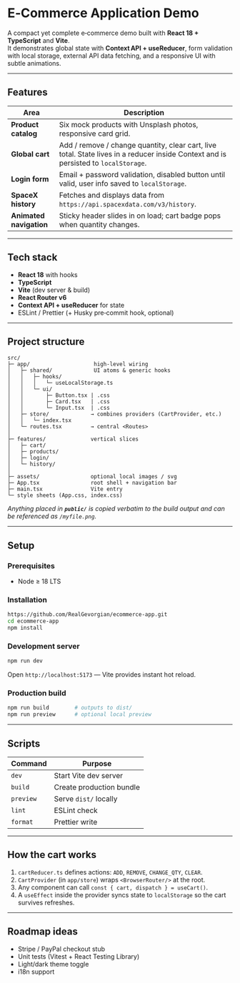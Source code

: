 # E‑Commerce Application Demo

A compact yet complete e‑commerce demo built with **React 18 + TypeScript** and **Vite**.  
It demonstrates global state with **Context API + useReducer**, form validation with local storage, external API data fetching, and a responsive UI with subtle animations.

---

## Features

| Area | Description |
|------|-------------|
| **Product catalog** | Six mock products with Unsplash photos, responsive card grid. |
| **Global cart** | Add / remove / change quantity, clear cart, live total. State lives in a reducer inside Context and is persisted to `localStorage`. |
| **Login form** | Email + password validation, disabled button until valid, user info saved to `localStorage`. |
| **SpaceX history** | Fetches and displays data from `https://api.spacexdata.com/v3/history`. |
| **Animated navigation** | Sticky header slides in on load; cart badge pops when quantity changes. |

---

## Tech stack

* **React 18** with hooks
* **TypeScript**
* **Vite** (dev server & build)
* **React Router v6**
* **Context API + useReducer** for state
* ESLint / Prettier (+ Husky pre‑commit hook, optional)

---

## Project structure

```
src/
├─ app/                    high‑level wiring
│   ├─ shared/             UI atoms & generic hooks
│   │   ├─ hooks/
│   │   │   └─ useLocalStorage.ts
│   │   └─ ui/
│   │       ├─ Button.tsx | .css
│   │       ├─ Card.tsx   | .css
│   │       └─ Input.tsx  | .css
│   ├─ store/             → combines providers (CartProvider, etc.)
│   │   └─ index.tsx
│   └─ routes.tsx         → central <Routes>
│
├─ features/              vertical slices
│   ├─ cart/
│   ├─ products/
│   ├─ login/
│   └─ history/
│
├─ assets/                optional local images / svg
├─ App.tsx                root shell + navigation bar
├─ main.tsx               Vite entry
└─ style sheets (App.css, index.css)
```

*Anything placed in **`public/`** is copied verbatim to the build output and can be referenced as `/myfile.png`.*

---

## Setup

### Prerequisites

* Node ≥ 18 LTS

### Installation

```bash
https://github.com/RealGevorgian/ecommerce-app.git
cd ecommerce‑app
npm install
```

### Development server

```bash
npm run dev
```

Open `http://localhost:5173` — Vite provides instant hot reload.

### Production build

```bash
npm run build        # outputs to dist/
npm run preview      # optional local preview
```

---

## Scripts

| Command | Purpose |
|---------|---------|
| `dev`   | Start Vite dev server |
| `build` | Create production bundle |
| `preview` | Serve `dist/` locally |
| `lint`  | ESLint check |
| `format` | Prettier write |

---

## How the cart works

1. `cartReducer.ts` defines actions: `ADD`, `REMOVE`, `CHANGE_QTY`, `CLEAR`.
2. `CartProvider` (in `app/store`) wraps `<BrowserRouter/>` at the root.
3. Any component can call `const { cart, dispatch } = useCart()`.
4. A `useEffect` inside the provider syncs state to `localStorage` so the cart survives refreshes.

---

## Roadmap ideas

* Stripe / PayPal checkout stub
* Unit tests (Vitest + React Testing Library)
* Light/dark theme toggle
* i18n support




